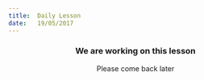 ```yaml
---
title:  Daily Lesson
date:   19/05/2017
---
```


### <center>We are working on this lesson</center>
<center>Please come back later</center>